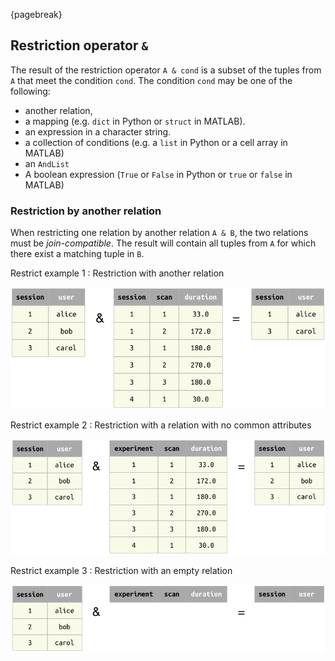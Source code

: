 {pagebreak} 

## Restriction operator `&`

The result of the restriction operator `A & cond` is a subset of the tuples from `A` that meet the condition `cond`. 
The condition `cond` may be one of the following:

* another relation,
* a mapping (e.g. `dict` in Python or `struct` in MATLAB).
* an expression in a character string.
* a collection of conditions (e.g. a `list` in Python or a cell array in MATLAB)
* an `AndList`
* A boolean expression (`True` or `False` in Python or `true` or `false` in MATLAB)

### Restriction by another relation 
When restricting one relation by another relation `A & B`, the two relations must be *join-compatible*.  The result will contain all tuples from `A` for which there exist a matching tuple in `B`. 

Restrict example 1
: Restriction with another relation

![](images/restrict-example1.png)

Restrict example 2
: Restriction with a relation with no common attributes

![](images/restrict-example2.png)

Restrict example 3
: Restriction with an empty relation

![](images/restrict-example3.png)
